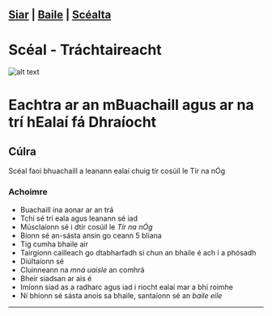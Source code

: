 [Siar](/SC1/scl-1.html) | [Baile](/index.html) | [Scéalta](/liosta.xml)
------------------
# Scéal - Tráchtaireacht
![alt text](eala1.jpg "An Scéal")

# Eachtra ar an mBuachaill agus ar na trí hEalaí fá Dhraíocht

## Cúlra
Scéal faoi bhuachaill a leanann ealaí chuig tír cosúil le
Tír na nÓg

### Achoimre
- Buachaill ina aonar ar an trá
- Tchí sé trí eala agus leanann sé iad
- Músclaíonn sé i dtír cosúil le *Tír na nÓg*
- Bíonn sé an-sásta ansin go ceann 5 bliana
- Tig cumha bhaile air
- Tairgíonn cailleach go dtabharfadh sí chun an bhaile é ach í a phósadh
- Diúltaíonn sé
- Cluinneann na *mná uaisle* an comhrá
- Bheir siadsan ar ais é
- Imíonn siad as a radharc agus iad i riocht ealaí mar a bhí roimhe
- Ní bhíonn sé sásta anois sa bhaile, santaíonn sé an *baile eile*
--------------

